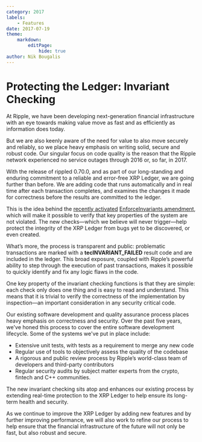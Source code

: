 ```yaml
---
category: 2017
labels:
    - Features
date: 2017-07-19
theme:
    markdown:
        editPage:
            hide: true
author: Nik Bougalis
---
```

# Protecting the Ledger: Invariant Checking

At Ripple, we have been developing next-generation financial infrastructure with an eye towards making value move as fast and as efficiently as information does today.

But we are also keenly aware of the need for value to also move securely and reliably, so we place heavy emphasis on writing solid, secure and robust code. Our singular focus on code quality is the reason that the Ripple network experienced no service outages through 2016 or, so far, in 2017.

With the release of rippled 0.70.0, and as part of our long-standing and enduring commitment to a reliable and error-free XRP Ledger, we are going further than before. We are adding code that runs automatically and in real time after each transaction completes, and examines the changes it made for correctness before the results are committed to the ledger.

This is the idea behind the [recently activated](https://xrpcharts.ripple.com/#/transactions/17593B03F7D3283966F3C0ACAF4984F26E9D884C9A202097DAED0523908E76C6) [EnforceInvariants amendment](https://ripple.com/build/amendments/#enforceinvariants), which will make it possible to verify that key properties of the system are not violated. The new checks—which we believe will never trigger—help protect the integrity of the XRP Ledger from bugs yet to be discovered, or even created.

What’s more, the process is transparent and public: problematic transactions are marked with a **tecINVARIANT_FAILED** result code and are included in the ledger. This broad exposure, coupled with Ripple’s powerful ability to step through the execution of past transactions, makes it possible to quickly identify and fix any logic flaws in the code.

One key property of the invariant checking functions is that they are simple: each check only does one thing and is easy to read and understand. This means that it is trivial to verify the correctness of the implementation by inspection—an important consideration in any security critical code.

Our existing software development and quality assurance process places heavy emphasis on correctness and security. Over the past five years, we've honed this process to cover the entire software development lifecycle. Some of the systems we've put in place include:

- Extensive unit tests, with tests as a requirement to merge any new code
- Regular use of tools to objectively assess the quality of the codebase
- A rigorous and public review process by Ripple’s world-class team of developers and third-party contributors
- Regular security audits by subject matter experts from the crypto, fintech and C++ communities.

The new invariant checking sits atop and enhances our existing process by extending real-time protection to the XRP Ledger to help ensure its long-term health and security.

As we continue to improve the XRP Ledger by adding new features and by further improving performance, we will also work to refine our process to help ensure that the financial infrastructure of the future will not only be fast, but also robust and secure.
